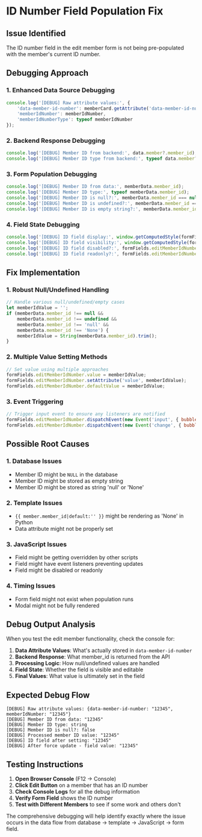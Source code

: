 # ID Number Field Population Fix

## Issue Identified
The ID number field in the edit member form is not being pre-populated with the member's current ID number.

## Debugging Approach

### 1. Enhanced Data Source Debugging
```javascript
console.log('[DEBUG] Raw attribute values:', {
    'data-member-id-number': memberCard.getAttribute('data-member-id-number'),
    'memberIdNumber': memberIdNumber,
    'memberIdNumberType': typeof memberIdNumber
});
```

### 2. Backend Response Debugging
```javascript
console.log('[DEBUG] Member ID from backend:', data.member?.member_id);
console.log('[DEBUG] Member ID type from backend:', typeof data.member?.member_id);
```

### 3. Form Population Debugging
```javascript
console.log('[DEBUG] Member ID from data:', memberData.member_id);
console.log('[DEBUG] Member ID type:', typeof memberData.member_id);
console.log('[DEBUG] Member ID is null?:', memberData.member_id === null);
console.log('[DEBUG] Member ID is undefined?:', memberData.member_id === undefined);
console.log('[DEBUG] Member ID is empty string?:', memberData.member_id === '');
```

### 4. Field State Debugging
```javascript
console.log('[DEBUG] ID field display:', window.getComputedStyle(formFields.editMemberIdNumber).display);
console.log('[DEBUG] ID field visibility:', window.getComputedStyle(formFields.editMemberIdNumber).visibility);
console.log('[DEBUG] ID field disabled?:', formFields.editMemberIdNumber.disabled);
console.log('[DEBUG] ID field readonly?:', formFields.editMemberIdNumber.readOnly);
```

## Fix Implementation

### 1. Robust Null/Undefined Handling
```javascript
// Handle various null/undefined/empty cases
let memberIdValue = '';
if (memberData.member_id !== null && 
    memberData.member_id !== undefined && 
    memberData.member_id !== 'null' && 
    memberData.member_id !== 'None') {
    memberIdValue = String(memberData.member_id).trim();
}
```

### 2. Multiple Value Setting Methods
```javascript
// Set value using multiple approaches
formFields.editMemberIdNumber.value = memberIdValue;
formFields.editMemberIdNumber.setAttribute('value', memberIdValue);
formFields.editMemberIdNumber.defaultValue = memberIdValue;
```

### 3. Event Triggering
```javascript
// Trigger input event to ensure any listeners are notified
formFields.editMemberIdNumber.dispatchEvent(new Event('input', { bubbles: true }));
formFields.editMemberIdNumber.dispatchEvent(new Event('change', { bubbles: true }));
```

## Possible Root Causes

### 1. Database Issues
- Member ID might be `NULL` in the database
- Member ID might be stored as empty string
- Member ID might be stored as string 'null' or 'None'

### 2. Template Issues
- `{{ member.member_id|default:'' }}` might be rendering as 'None' in Python
- Data attribute might not be properly set

### 3. JavaScript Issues
- Field might be getting overridden by other scripts
- Field might have event listeners preventing updates
- Field might be disabled or readonly

### 4. Timing Issues
- Form field might not exist when population runs
- Modal might not be fully rendered

## Debug Output Analysis

When you test the edit member functionality, check the console for:

1. **Data Attribute Values**: What's actually stored in `data-member-id-number`
2. **Backend Response**: What member_id is returned from the API
3. **Processing Logic**: How null/undefined values are handled
4. **Field State**: Whether the field is visible and editable
5. **Final Values**: What value is ultimately set in the field

## Expected Debug Flow

```
[DEBUG] Raw attribute values: {data-member-id-number: "12345", memberIdNumber: "12345"}
[DEBUG] Member ID from data: "12345"
[DEBUG] Member ID type: string
[DEBUG] Member ID is null?: false
[DEBUG] Processed member ID value: "12345"
[DEBUG] ID field after setting: "12345"
[DEBUG] After force update - field value: "12345"
```

## Testing Instructions

1. **Open Browser Console** (F12 → Console)
2. **Click Edit Button** on a member that has an ID number
3. **Check Console Logs** for all the debug information
4. **Verify Form Field** shows the ID number
5. **Test with Different Members** to see if some work and others don't

The comprehensive debugging will help identify exactly where the issue occurs in the data flow from database → template → JavaScript → form field.